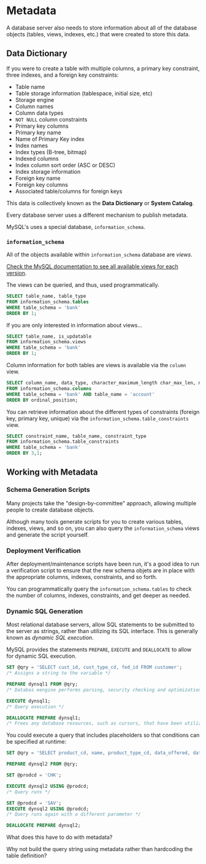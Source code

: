 # Metadata

A database server also needs to store information about all of the database objects (tables, views, indexes, etc.) that were created to store this data.

## Data Dictionary

If you were to create a table with multiple columns, a primary key constraint, three indexes, and a foreign key constraints:

* Table name
* Table storage information (tablespace, initial size, etc)
* Storage engine
* Column names
* Column data types
* `NOT NULL` column constraints
* Primary key columns
* Primary key name
* Name of Primary Key index
* Index names
* Index types (B-tree, bitmap)
* Indexed columns
* Index column sort order (ASC or DESC)
* Index storage information
* Foreign key name
* Foreign key columns
* Associated table/columns for foreign keys

This data is collectively known as the __Data Dictionary__ or __System Catalog__.

Every database server uses a different mechanism to publish metadata.

MySQL's uses a special database, `information_schema`.

### `information_schema`

All of the objects available within `information_schema` database are _views_.

[Check the MySQL documentation to see all available views for each version](https://dev.mysql.com/doc/refman/5.7/en/information-schema.html).

The views can be queried, and thus, used programmatically.

```sql
SELECT table_name, table_type
FROM information_schema.tables
WHERE table_schema = 'bank'
ORDER BY 1;
```

If you are only interested in information about views...

```sql
SELECT table_name, is_updatable
FROM information_schema.views
WHERE table_schema = 'bank'
ORDER BY 1;
```

Column information for both tables are views is available via the `column` view.

```sql
SELECT column_name, data_type, character_maximum_length char_max_len, numeric_precision num_prcsn, numeric_scale num_scale
FROM information_schema.columns
WHERE table_schema = 'bank' AND table_name = 'account'
ORDER BY ordinal_position;
```

You can retrieve information about the different types of constraints (foreign key, primary key, unique) via the `information_schema.table_constraints` view.

```sql
SELECT constraint_name, table_name, constraint_type
FROM information_schema.table_constraints
WHERE table_schema = 'bank'
ORDER BY 3,1;
```

## Working with Metadata

### Schema Generation Scripts

Many projects take the "design-by-committee" approach, allowing multiple people to create database objects.

Although many tools generate scripts for you to create various tables, indexes, views, and so on, you can also query the `information_schema` views and generate the script yourself.

### Deployment Verification

After deployment/maintenance scripts have been run, it's a good idea to run a verification script to ensure that the new schema objets are in place with the appropriate columns, indexes, constraints, and so forth.

You can programmatically query the `information_schema.tables` to check the number of columns, indexes, constraints, and get deeper as needed.

### Dynamic SQL Generation

Most relational database servers, allow SQL statements to be submitted to the server as strings, rather than utilizing its SQL interface. This is generally known as _dynamic SQL execution_.

MySQL provides the statements `PREPARE`, `EXECUTE` and `DEALLOCATE` to allow for dynamic SQL execution.

```sql
SET @qry = 'SELECT cust_id, cust_type_cd, fed_id FROM customer';
/* Assigns a string to the variable */

PREPARE dynsql1 FROM @qry;
/* Databas eengine performs parsing, security checking and optimization */

EXECUTE dynsql1;
/* Query execution */

DEALLOCATE PREPARE dynsql1;
/* Frees any database resources, such as cursors, that have been utilized during execution */
```

You could execute a query that includes placeholders so that conditions can be specified at runtime:

```sql
SET @qry = 'SELECT product_cd, name, product_type_cd, data_offered, date_retired FROM product WHERE product_cd = ?';

PREPARE dynsql2 FROM @qry;

SET @prodcd = 'CHK';

EXECUTE dynsql2 USING @prodcd;
/* Query runs */

SET @prodcd = 'SAV';
EXECUTE dynsql2 USING @prodcd;
/* Query runs again with a different parameter */

DEALLOCATE PREPARE dynsql2;
```

What does this have to do with metadata?

Why not build the query string using metadata rather than hardcoding the table definition?

